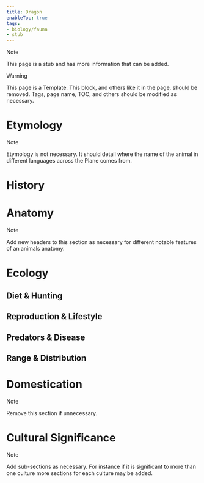```yaml
---
title: Dragon
enableToc: true
tags:
- biology/fauna
- stub
---
```


> [!note]
> This page is a stub and has more information that can be added.


> [!warning]
> This page is a Template. This block, and others like it in the page, should be removed. Tags, page name, TOC, and others should be modified as necessary.


# Etymology

> [!note]
> Etymology is not necessary. It should detail where the name of the animal in different languages across the Plane comes from.


# History

# Anatomy

> [!note]
> Add new headers to this section as necessary for different notable features of an animals anatomy.


# Ecology
## Diet & Hunting

## Reproduction & Lifestyle

## Predators & Disease

## Range & Distribution

# Domestication

> [!note]
> Remove this section if unnecessary.


# Cultural Significance 

> [!note]
> Add sub-sections as necessary. For instance if it is significant to more than one culture more sections for each culture may be added.

